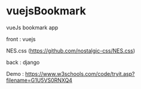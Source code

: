 # vuejsBookmark
vueJs bookmark app

front : vuejs 

NES.css (https://github.com/nostalgic-css/NES.css)


back : django



Demo : 
https://www.w3schools.com/code/tryit.asp?filename=G1U5VS0RNXQ4

